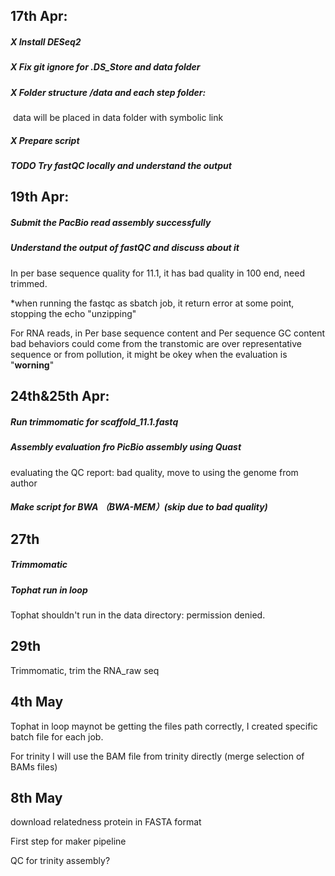 ## 17th Apr:

##### **X** Install DESeq2

##### **X** Fix git ignore for .DS_Store and data folder

##### **X** Folder structure /data and each step folder:

​     data will be placed in data folder with symbolic link

##### **X** Prepare script

##### **TODO** Try fastQC locally and understand the output

## 19th Apr:

##### Submit the PacBio read assembly successfully

##### Understand the output of fastQC and discuss about it

In per base sequence quality for 11.1, it has bad quality in 100 end, need trimmed.

*when running the fastqc as sbatch job, it return error at some point, stopping the echo "unzipping"

For RNA reads, in Per base sequence content and Per sequence GC content bad behaviors could come from the transtomic are over representative sequence or from pollution, it might be okey when the evaluation is "**worning**"

## 24th&25th Apr:

##### Run trimmomatic for scaffold_11.1.fastq

##### Assembly evaluation fro PicBio assembly using Quast

evaluating the QC report: bad quality, move to using the genome from author

##### Make script for BWA （BWA-MEM）(skip due to bad quality)

## 27th

##### Trimmomatic

##### Tophat run in loop

Tophat shouldn't run in the data directory: permission denied.

## 29th

Trimmomatic, trim the RNA_raw seq

## 4th May

Tophat in loop maynot be getting the files path correctly, I created specific batch file for each job.

For trinity I will use the BAM file from trinity directly (merge selection of BAMs files)

## 8th May

download relatedness protein in FASTA format

First step for maker pipeline

QC for trinity assembly?









